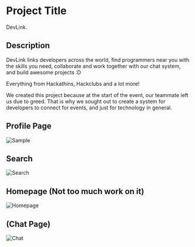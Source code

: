 
# Project Title
DevLink.

## Description

DevLink links developers across the world, find programmers near you with the skills you need, collaborate and work together with our chat system, and build awesome projects :D

Everything from Hackathins, Hackclubs and a lot more!

We created this project because at the start of the event, our teammate left us due to greed. That is why we sought out to create a system for developers to connect for events, and just for technology in general.

## Profile Page
![Sample](https://media.discordapp.net/attachments/1278592861268344884/1317610707503677597/Screenshot_from_2024-12-14_16-47-09.png?ex=675f5018&is=675dfe98&hm=f6d05f5bc60c95c99a184608f410bf2a2a2b6bdaf66e9fa05beb3ec2041de885&=&format=webp&quality=lossless&width=1096&height=546)

## Search
![Search](https://cdn.discordapp.com/attachments/1315100395906793584/1317609161978019900/Screenshot_from_2024-12-14_16-48-09.png?ex=675f4ea8&is=675dfd28&hm=d2d46345b6c98f6f589e55003a17382869a68eb8505ef8e8181cc3af6d340e74&)
## Homepage (Not too much work on it)
![Homepage](https://media.discordapp.net/attachments/1278592861268344884/1317610709038792714/Screenshot_from_2024-12-14_16-46-12.png?ex=675f5019&is=675dfe99&hm=15003294dbd569e208d27106524d18ef3a66df64ced43696980d2811c273c98a&=&format=webp&quality=lossless&width=1096&height=546)
## (Chat Page)
![Chat](https://media.discordapp.net/attachments/1278592861268344884/1317611302423625849/2024-12-14_16_56_51-.png?ex=675f50a6&is=675dff26&hm=9e5b06bcae01658f1f06a440034b14fe71fe5aad7fa97dd9b250625e6992bd7d&=&format=webp&quality=lossless&width=1096&height=463)
